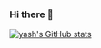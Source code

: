 ### Hi there 👋

[![yash's GitHub stats](https://github-readme-stats.vercel.app/api?username=yashsingha99)](https://github.com/yashsingha99/github-readme-stats)
